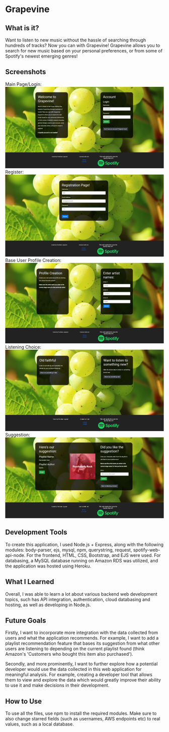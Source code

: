 # Grapevine
## What is it?
Want to listen to new music without the hassle of searching through hundreds of tracks? Now you can with Grapevine! Grapevine allows you to search for new music based on your personal preferences, or from some of Spotify's newest emerging genres!

## Screenshots
Main Page/Login:
![alt text](/screenshots/main.JPG?raw=true "Main Page/Login")
Register:
![alt text](/screenshots/register.JPG?raw=true "Register")
Base User Profile Creation:
![alt text](/screenshots/profile.JPG?raw=true "Base User Profile Creation")
Listening Choice:
![alt text](/screenshots/listen.JPG?raw=true "Listening Choice")
Suggestion:
![alt text](/screenshots/suggestion.JPG?raw=true "Suggestion")

## Development Tools
To create this application, I used Node.js + Express, along with the following modules: body-parser, ejs, mysql, npm, querystring, request, spotify-web-api-node. For the frontend, HTML, CSS, Bootstrap, and EJS were used. For databasing, a MySQL database running on Amazon RDS was utilized, and the application was hosted using Heroku.

## What I Learned
Overall, I was able to learn a lot about various backend web development topics, such has API integration, authentication, cloud databasing and hosting, as well as developing in Node.js.

## Future Goals
Firstly, I want to incorporate more integration with the data collected from users and what the application recommends. For example, I want to add a playlist recommendation feature that bases its suggestion from what other users are listening to depending on the current playlist found (think Amazon's 'Customers who bought this item also purchased').

Secondly, and more prominently, I want to further explore how a potential developer would use the data collected in this web application for meaningful analysis. For example, creating a developer tool that allows them to view and explore the data which would greatly improve their ability to use it and make decisions in their development.

## How to Use
To use all the files, use npm to install the required modules. Make sure to also change starred fields (such as usernames, AWS endpoints etc) to real values, such as a local database.
